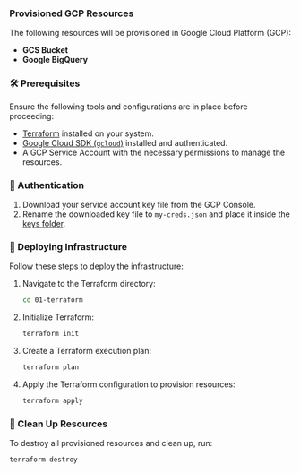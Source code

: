 ### Provisioned GCP Resources
The following resources will be provisioned in Google Cloud Platform (GCP):
- **GCS Bucket**
- **Google BigQuery**

### 🛠️ Prerequisites
Ensure the following tools and configurations are in place before proceeding:
- [Terraform](https://developer.hashicorp.com/terraform/downloads) installed on your system.
- [Google Cloud SDK (`gcloud`)](https://cloud.google.com/sdk/docs/install) installed and authenticated.
- A GCP Service Account with the necessary permissions to manage the resources.

### 🔑 Authentication
1. Download your service account key file from the GCP Console.
2. Rename the downloaded key file to `my-creds.json` and place it inside the [keys folder](/keys/).

### 🚀 Deploying Infrastructure
Follow these steps to deploy the infrastructure:

1. Navigate to the Terraform directory:
    ```bash
    cd 01-terraform
    ```

2. Initialize Terraform:
    ```bash
    terraform init
    ```

3. Create a Terraform execution plan:
    ```bash
    terraform plan
    ```

4. Apply the Terraform configuration to provision resources:
    ```bash
    terraform apply
    ```

### 🧹 Clean Up Resources
To destroy all provisioned resources and clean up, run:
```bash
terraform destroy
```